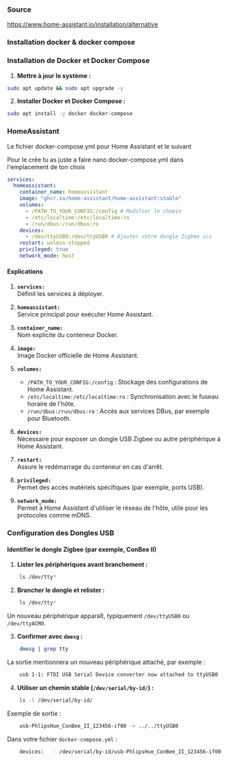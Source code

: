 
### Source

https://www.home-assistant.io/installation/alternative
### Installation docker & docker compose

### **Installation de Docker et Docker Compose**

1. **Mettre à jour le système :**

```bash
sudo apt update && sudo apt upgrade -y
```

2. **Installer Docker et Docker Compose :**
    
```bash
sudo apt install -y docker docker-compose
```

### HomeAssistant

Le fichier docker-compose.yml pour Home Assistant et le suivant 

Pour le crée tu as juste a faire nano docker-compose.yml dans l'emplacement de ton choix

```yaml
services:
  homeassistant:
    container_name: homeassistant
    image: "ghcr.io/home-assistant/home-assistant:stable"
    volumes:
      - /PATH_TO_YOUR_CONFIG:/config # Modifier le chemin
      - /etc/localtime:/etc/localtime:ro
      - /run/dbus:/run/dbus:ro
    devices:
      - /dev/ttyUSB0:/dev/ttyUSB0 # Ajouter votre dongle Zigbee ici
    restart: unless-stopped
    privileged: true
    network_mode: host
```
#### **Explications**

1. **`services:`**  
    Définit les services à déployer.
    
2. **`homeassistant:`**  
    Service principal pour exécuter Home Assistant.
    
3. **`container_name:`**  
    Nom explicite du conteneur Docker.
    
4. **`image:`**  
    Image Docker officielle de Home Assistant.
    
5. **`volumes:`**
    - `/PATH_TO_YOUR_CONFIG:/config` : Stockage des configurations de Home Assistant.
    - `/etc/localtime:/etc/localtime:ro` : Synchronisation avec le fuseau horaire de l'hôte.
    - `/run/dbus:/run/dbus:ro` : Accès aux services DBus, par exemple pour Bluetooth.
7. **`devices:`**  
    Nécessaire pour exposer un dongle USB Zigbee ou autre périphérique à Home Assistant.
    
7. **`restart:`**  
    Assure le redémarrage du conteneur en cas d'arrêt.
    
8. **`privileged:`**  
    Permet des accès matériels spécifiques (par exemple, ports USB).
    
9. **`network_mode:`**  
    Permet à Home Assistant d'utiliser le réseau de l'hôte, utile pour les protocoles comme mDNS.

### **Configuration des Dongles USB**

#### Identifier le dongle Zigbee (par exemple, ConBee II)

1. **Lister les périphériques avant branchement :**
   
```bash
    ls /dev/tty*
```
    
2. **Brancher le dongle et relister :**
    
```bash
    ls /dev/tty*
```
    
Un nouveau périphérique apparaît, typiquement `/dev/ttyUSB0` ou `/dev/ttyACM0`.
    
3. **Confirmer avec `dmesg` :**
    
```bash
    dmesg | grep tty
```
    
La sortie mentionnera un nouveau périphérique attaché, par exemple :
    
```bash
    usb 1-1: FTDI USB Serial Device converter now attached to ttyUSB0
```
    
4. **Utiliser un chemin stable (`/dev/serial/by-id/`) :**
    
```bash
    ls -l /dev/serial/by-id/
```
Exemple de sortie :
    
```bash
    usb-PhlipsHue_ConBee_II_123456-if00 -> ../../ttyUSB0
```
    
Dans votre fichier `docker-compose.yml` :
    
```bash
    devices:   - /dev/serial/by-id/usb-PhlipsHue_ConBee_II_123456-if00:/dev/ttyUSB0
```


